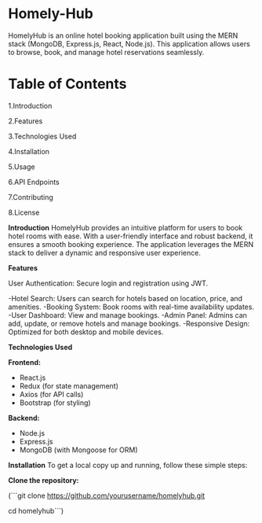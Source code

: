 # Homely-Hub
HomelyHub is an online hotel booking application built using the MERN stack (MongoDB, Express.js, React, Node.js). This application allows users to browse, book, and manage hotel reservations seamlessly.

# Table of Contents

1.Introduction

2.Features

3.Technologies Used

4.Installation

5.Usage

6.API Endpoints

7.Contributing

8.License

**Introduction**
HomelyHub provides an intuitive platform for users to book hotel rooms with ease. With a user-friendly interface and robust backend, it ensures a smooth booking experience. The application leverages the MERN stack to deliver a dynamic and responsive user experience.

**Features**

User Authentication: Secure login and registration using JWT.

-Hotel Search: Users can search for hotels based on location, price, and amenities.
-Booking System: Book rooms with real-time availability updates.
-User Dashboard: View and manage bookings.
-Admin Panel: Admins can add, update, or remove hotels and manage bookings.
-Responsive Design: Optimized for both desktop and mobile devices.

**Technologies Used**

**Frontend:**

- React.js
- Redux (for state management)
- Axios (for API calls)
- Bootstrap (for styling)

**Backend:**
- Node.js
- Express.js
- MongoDB (with Mongoose for ORM)

**Installation**
To get a local copy up and running, follow these simple steps:

**Clone the repository:**

(```git clone https://github.com/yourusername/homelyhub.git

cd homelyhub```)
